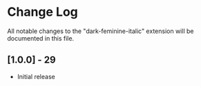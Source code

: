 # Change Log

All notable changes to the "dark-feminine-italic" extension will be documented in this file.

## [1.0.0] - 29

- Initial release

